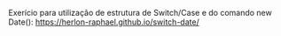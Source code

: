 Exerício para utilização de estrutura de Switch/Case e do comando new Date(): https://herlon-raphael.github.io/switch-date/
